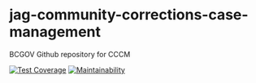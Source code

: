 # jag-community-corrections-case-management
BCGOV Github repository for CCCM

[![Test Coverage](https://api.codeclimate.com/v1/badges/a2320cfbbc0d3c23dbbf/test_coverage)](https://codeclimate.com/github/bcgov/jag-community-corrections-case-management/test_coverage)
[![Maintainability](https://api.codeclimate.com/v1/badges/a2320cfbbc0d3c23dbbf/maintainability)](https://codeclimate.com/github/bcgov/jag-community-corrections-case-management/maintainability)
